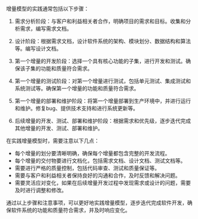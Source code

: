 增量模型的实践通常包括以下步骤：

1. 需求分析阶段：与客户和利益相关者合作，明确项目的需求和目标。收集和分析需求，编写需求文档。

2. 设计阶段：根据需求文档，设计软件系统的架构、模块划分、数据结构和算法等。编写设计文档。

3. 第一个增量的开发阶段：选择一个具有核心功能的子集，进行开发和测试。确保该子集的功能和质量符合需求。

4. 第一个增量的测试阶段：对第一个增量进行测试，包括单元测试、集成测试和系统测试等。确保第一个增量的功能和质量符合需求。

5. 第一个增量的部署和维护阶段：将第一个增量部署到生产环境中，并进行运行和维护。修复bug、提供技术支持和进行系统更新等。

6. 后续增量的开发、测试、部署和维护阶段：根据需求和优先级，逐步迭代完成其他增量的开发、测试、部署和维护。

在实践增量模型时，需要注意以下几点：

- 每个增量的划分要清晰明确，确保每个增量都包含完整的开发流程。
- 每个增量的交付物要进行文档化，包括需求文档、设计文档、测试文档等。
- 需要进行严格的质量控制，包括代码审查、测试和质量保证等。
- 需要与客户和利益相关者保持良好的沟通和合作，及时反馈和解决问题。
- 需要灵活应对变化，如果在后续增量开发过程中发现需求或设计的问题，需要及时进行调整和修改。

通过以上步骤和注意事项，可以更好地实践增量模型，逐步迭代完成软件开发，确保软件系统的功能和质量符合需求，并及时响应变化。